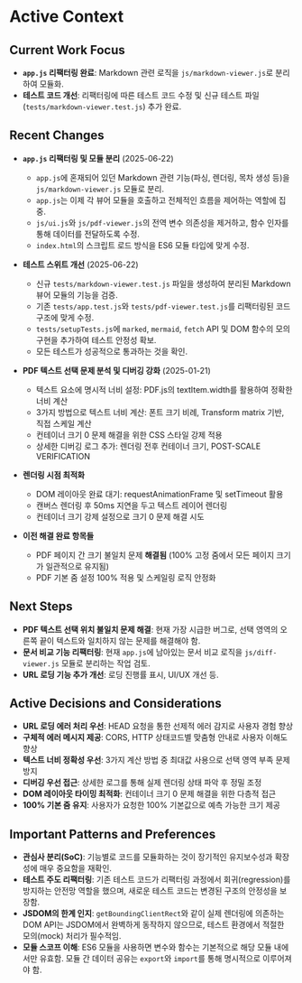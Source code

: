# Active Context

## Current Work Focus

* **`app.js` 리팩터링 완료**: Markdown 관련 로직을 `js/markdown-viewer.js`로 분리하여 모듈화.
* **테스트 코드 개선**: 리팩터링에 따른 테스트 코드 수정 및 신규 테스트 파일(`tests/markdown-viewer.test.js`) 추가 완료.

## Recent Changes

* **`app.js` 리팩터링 및 모듈 분리** (2025-06-22)
  - `app.js`에 혼재되어 있던 Markdown 관련 기능(파싱, 렌더링, 목차 생성 등)을 `js/markdown-viewer.js` 모듈로 분리.
  - `app.js`는 이제 각 뷰어 모듈을 호출하고 전체적인 흐름을 제어하는 역할에 집중.
  - `js/ui.js`와 `js/pdf-viewer.js`의 전역 변수 의존성을 제거하고, 함수 인자를 통해 데이터를 전달하도록 수정.
  - `index.html`의 스크립트 로드 방식을 ES6 모듈 타입에 맞게 수정.

* **테스트 스위트 개선** (2025-06-22)
  - 신규 `tests/markdown-viewer.test.js` 파일을 생성하여 분리된 Markdown 뷰어 모듈의 기능을 검증.
  - 기존 `tests/app.test.js`와 `tests/pdf-viewer.test.js`를 리팩터링된 코드 구조에 맞게 수정.
  - `tests/setupTests.js`에 `marked`, `mermaid`, `fetch` API 및 DOM 함수의 모의 구현을 추가하여 테스트 안정성 확보.
  - 모든 테스트가 성공적으로 통과하는 것을 확인.

* **PDF 텍스트 선택 문제 분석 및 디버깅 강화** (2025-01-21)
  - 텍스트 요소에 명시적 너비 설정: PDF.js의 textItem.width를 활용하여 정확한 너비 계산
  - 3가지 방법으로 텍스트 너비 계산: 폰트 크기 비례, Transform matrix 기반, 직접 스케일 계산
  - 컨테이너 크기 0 문제 해결을 위한 CSS 스타일 강제 적용
  - 상세한 디버깅 로그 추가: 렌더링 전후 컨테이너 크기, POST-SCALE VERIFICATION

* **렌더링 시점 최적화**
  - DOM 레이아웃 완료 대기: requestAnimationFrame 및 setTimeout 활용
  - 캔버스 렌더링 후 50ms 지연을 두고 텍스트 레이어 렌더링
  - 컨테이너 크기 강제 설정으로 크기 0 문제 해결 시도

* **이전 해결 완료 항목들**
  - PDF 페이지 간 크기 불일치 문제 **해결됨** (100% 고정 줌에서 모든 페이지 크기가 일관적으로 유지됨)
  - PDF 기본 줌 설정 100% 적용 및 스케일링 로직 안정화

## Next Steps

* **PDF 텍스트 선택 위치 불일치 문제 해결**: 현재 가장 시급한 버그로, 선택 영역의 오른쪽 끝이 텍스트와 일치하지 않는 문제를 해결해야 함.
* **문서 비교 기능 리팩터링**: 현재 `app.js`에 남아있는 문서 비교 로직을 `js/diff-viewer.js` 모듈로 분리하는 작업 검토.
* **URL 로딩 기능 추가 개선**: 로딩 진행률 표시, UI/UX 개선 등.

## Active Decisions and Considerations

* **URL 로딩 에러 처리 우선**: HEAD 요청을 통한 선제적 에러 감지로 사용자 경험 향상
* **구체적 에러 메시지 제공**: CORS, HTTP 상태코드별 맞춤형 안내로 사용자 이해도 향상
* **텍스트 너비 정확성 우선**: 3가지 계산 방법 중 최대값 사용으로 선택 영역 부족 문제 방지
* **디버깅 우선 접근**: 상세한 로그를 통해 실제 렌더링 상태 파악 후 정밀 조정
* **DOM 레이아웃 타이밍 최적화**: 컨테이너 크기 0 문제 해결을 위한 다층적 접근
* **100% 기본 줌 유지**: 사용자가 요청한 100% 기본값으로 예측 가능한 크기 제공

## Important Patterns and Preferences

* **관심사 분리(SoC)**: 기능별로 코드를 모듈화하는 것이 장기적인 유지보수성과 확장성에 매우 중요함을 재확인.
* **테스트 주도 리팩터링**: 기존 테스트 코드가 리팩터링 과정에서 회귀(regression)를 방지하는 안전망 역할을 했으며, 새로운 테스트 코드는 변경된 구조의 안정성을 보장함.
* **JSDOM의 한계 인지**: `getBoundingClientRect`와 같이 실제 렌더링에 의존하는 DOM API는 JSDOM에서 완벽하게 동작하지 않으므로, 테스트 환경에서 적절한 모의(mock) 처리가 필수적임.
* **모듈 스코프 이해**: ES6 모듈을 사용하면 변수와 함수는 기본적으로 해당 모듈 내에서만 유효함. 모듈 간 데이터 공유는 `export`와 `import`를 통해 명시적으로 이루어져야 함.
